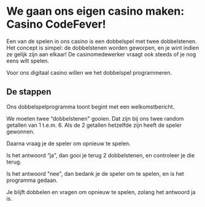 # We gaan ons eigen casino maken: Casino CodeFever!

Een van de spelen in ons casino is een dobbelspel met twee dobbelstenen. 
Het concept is simpel: de dobbelstenen worden geworpen, en je wint indien ze gelijk zijn aan elkaar!
De casinomedewerker vraagt ook steeds of je nog eens wilt spelen.

Voor ons digitaal casino willen we het dobbelspel programmeren.

## De stappen

Ons dobbelspelprogramma toont begint met een welkomstbericht. 

We moeten twee “dobbelstenen" gooien. Dat zijn bij ons twee random getallen van 1 t.e.m. 6. Als de 2 getallen hetzelfde zijn heeft de speler gewonnen. 

Daarna vraag je de speler om opnieuw te spelen. 

Is het antwoord “ja”, dan gooi je terug 2 dobbelstenen, en controleer je die terug. 

Is het antwoord "nee", dan bedank je de speler om te spelen, en is het programma gedaan.

Je blijft dobbelen en vragen om opnieuw te spelen, zolang het antwoord ja is. 